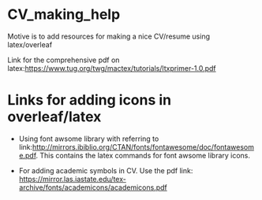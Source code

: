 # CV_making_help
Motive is to add resources for making a nice CV/resume using latex/overleaf

Link for the comprehensive pdf on latex:https://www.tug.org/twg/mactex/tutorials/ltxprimer-1.0.pdf

# Links for adding icons in overleaf/latex
* Using font awsome library with referring to link:http://mirrors.ibiblio.org/CTAN/fonts/fontawesome/doc/fontawesome.pdf. 
This contains the latex commands for font awsome library icons.

* For adding academic symbols in CV. Use the pdf link: https://mirror.las.iastate.edu/tex-archive/fonts/academicons/academicons.pdf

